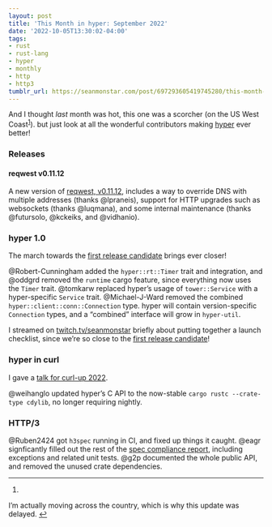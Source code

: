 ```yaml
---
layout: post
title: 'This Month in hyper: September 2022'
date: '2022-10-05T13:30:02-04:00'
tags:
- rust
- rust-lang
- hyper
- monthly
- http
- http3
tumblr_url: https://seanmonstar.com/post/697293605419745280/this-month-in-hyper-september-2022
---
```

And I thought _last_ month was hot, this one was a scorcher (on the US West Coast<sup id="fnref:1"><a href="#fn:1" class="footnote-ref" role="doc-noteref">1</a></sup>). but just look at all the wonderful contributors making [hyper](https://hyper.rs) ever better!

### Releases

#### reqwest v0.11.12

A new version of [reqwest, v0.11.12](https://github.com/seanmonstar/reqwest/releases/tag/v0.11.12), includes a way to override DNS with multiple addresses (thanks @lpraneis), support for HTTP upgrades such as websockets (thanks @luqmana), and some internal maintenance (thanks @futursolo, @kckeiks, and @vidhanio).

### hyper 1.0

The march towards the [first release candidate](https://github.com/orgs/hyperium/projects/1/views/6) brings ever closer!

@Robert-Cunningham added the `hyper::rt::Timer` trait and integration, and @oddgrd removed the `runtime` cargo feature, since everything now uses the `Timer` trait. @tomkarw replaced hyper’s usage of `tower::Service` with a hyper-specific `Service` trait. @Michael-J-Ward removed the combined `hyper::client::conn::Connection` type. hyper will contain version-specific `Connection` types, and a “combined” interface will grow in `hyper-util`.

I streamed on [twitch.tv/seanmonstar](https://twitch.tv/seanmonstar) briefly about putting together a launch checklist, since we’re so close to the [first release candidate](https://github.com/orgs/hyperium/projects/1/views/6)!

### hyper in curl

I gave a [talk for curl-up 2022](https://seanmonstar.com/blog/2022-09-21-curl-up-2022-hyper-in-curl/).

@weihanglo updated hyper’s C API to the now-stable `cargo rustc --crate-type cdylib`, no longer requiring nightly.

### HTTP/3

@Ruben2424 got `h3spec` running in CI, and fixed up things it caught. @eagr signficantly filled out the rest of the [spec compliance report](https://hyper.rs/h3/ci/compliance/report.html), including exceptions and related unit tests. @g2p documented the whole public API, and removed the unused crate dependencies.

* * *

1. 

I’m actually moving across the country, which is why this update was delayed.&nbsp;[↩︎](#fnref:1)

